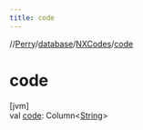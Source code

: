 ```yaml
---
title: code
---
```

//[Perry](../../../index.html)/[database](../index.html)/[NXCodes](index.html)/[code](code.html)



# code



[jvm]\
val [code](code.html): Column<[String](https://kotlinlang.org/api/latest/jvm/stdlib/kotlin/-string/index.html)>




